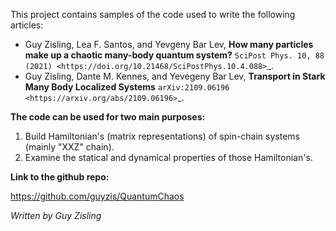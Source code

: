 This project contains samples of the code used to write the following articles:


* Guy Zisling, Lea F. Santos, and Yevgeny Bar Lev, **How many particles make up a chaotic many-body quantum system?** `SciPost Phys. 10, 88 (2021) <https://doi.org/10.21468/SciPostPhys.10.4.088>`_.
* Guy Zisling, Dante M. Kennes, and Yevegeny Bar Lev, **Transport in Stark Many Body Localized Systems** `arXiv:2109.06196 <https://arxiv.org/abs/2109.06196>`_.


**The code can be used for two main purposes:**


1. Build Hamiltonian's (matrix representations) of spin-chain systems (mainly "XXZ" chain).
2. Examine the statical and dynamical properties of those Hamiltonian's.

**Link to the github repo:**

 https://github.com/guyzis/QuantumChaos

*Written by Guy Zisling*